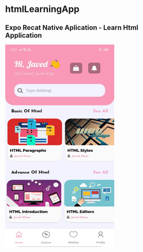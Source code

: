 # htmlLearningApp

## Expo Recat Native Aplication - Learn Html Application

<img src="https://raw.githubusercontent.com/thejaved/htmlLearningApp/main/AppScreenshot.jpeg" alt="Application Image" width="350" height="650"/>
